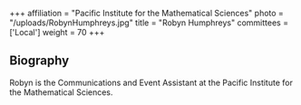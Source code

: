 +++
affiliation = "Pacific Institute for the Mathematical Sciences"
photo = "/uploads/RobynHumphreys.jpg"
title = "Robyn Humphreys"
committees = ['Local']
weight = 70
+++
## Biography
Robyn is the Communications and Event Assistant at the Pacific Institute for the
Mathematical Sciences.
